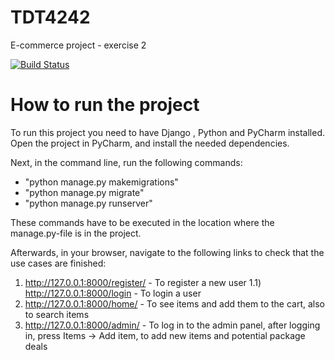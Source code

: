 # TDT4242
E-commerce project - exercise 2

[![Build Status](https://travis-ci.org/NoraTomas/TDT4242.svg?branch=master)](https://travis-ci.org/NoraTomas/TDT4242)

# How to run the project

To run this project you need to have Django , Python and PyCharm installed.
Open the project in PyCharm, and install the needed dependencies.

Next, in the command line, run the following commands:
 - "python manage.py makemigrations"
 - "python manage.py migrate"
 - "python manage.py runserver"

 These commands have to be executed in the location where the manage.py-file is
 in the project.

 Afterwards, in your browser, navigate to the following links to
 check that the use cases are finished:

 1) http://127.0.0.1:8000/register/ - To register a new user
 1.1) http://127.0.0.1:8000/login - To login a user
 2) http://127.0.0.1:8000/home/ - To see items and add them to the cart,
 also to search items
 3) http://127.0.0.1:8000/admin/ - To log in to the admin panel,
 after logging in, press Items -> Add item, to add new items
 and potential package deals  






